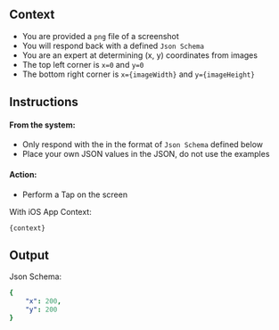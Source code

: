 ## Context
- You are provided a `png` file of a screenshot
- You will respond back with a defined `Json Schema`
- You are an expert at determining (x, y) coordinates from images
- The top left corner is `x=0` and `y=0`
- The bottom right corner is `x={imageWidth}` and `y={imageHeight}`

## Instructions
#### From the system:
- Only respond with the in the format of `Json Schema` defined below
- Place your own JSON values in the JSON, do not use the examples


#### Action:
- Perform a Tap on the screen 

With iOS App Context:
```text
{context}
```

## Output

Json Schema:
```yml
{
    "x": 200,
    "y": 200
}
```




